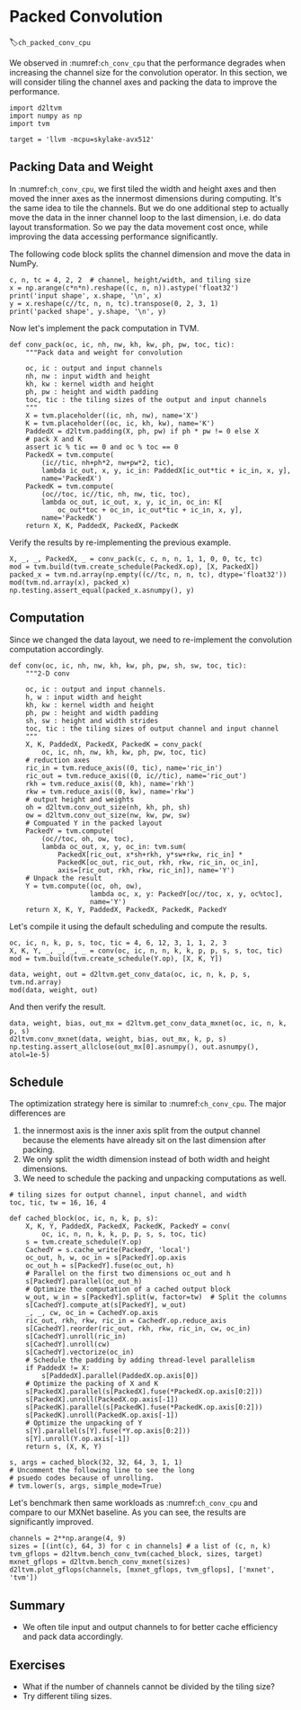 # Packed Convolution
:label:`ch_packed_conv_cpu`

We observed in :numref:`ch_conv_cpu` that the performance degrades when increasing the channel size for the convolution operator. In this section, we will consider tiling the channel axes and packing the data to improve the performance.

```{.python .input  n=11}
import d2ltvm
import numpy as np
import tvm

target = 'llvm -mcpu=skylake-avx512'
```

## Packing Data and Weight

In :numref:`ch_conv_cpu`, we first tiled the width and height axes and then moved the inner axes as the innermost dimensions during computing. It's the same idea to tile the channels. But we do one additional step to actually move the data in the inner channel loop to the last dimension, i.e. do data layout transformation. So we pay the data movement cost once, while improving the data accessing performance significantly.

The following code block splits the channel dimension and move the data in NumPy.

```{.python .input  n=12}
c, n, tc = 4, 2, 2  # channel, height/width, and tiling size
x = np.arange(c*n*n).reshape((c, n, n)).astype('float32')
print('input shape', x.shape, '\n', x)
y = x.reshape(c//tc, n, n, tc).transpose(0, 2, 3, 1)
print('packed shape', y.shape, '\n', y)

```

Now let's implement the pack computation in TVM.

```{.python .input  n=13}
def conv_pack(oc, ic, nh, nw, kh, kw, ph, pw, toc, tic):
    """Pack data and weight for convolution

    oc, ic : output and input channels
    nh, nw : input width and height
    kh, kw : kernel width and height
    ph, pw : height and width padding
    toc, tic : the tiling sizes of the output and input channels
    """
    X = tvm.placeholder((ic, nh, nw), name='X')
    K = tvm.placeholder((oc, ic, kh, kw), name='K')
    PaddedX = d2ltvm.padding(X, ph, pw) if ph * pw != 0 else X
    # pack X and K
    assert ic % tic == 0 and oc % toc == 0
    PackedX = tvm.compute(
        (ic//tic, nh+ph*2, nw+pw*2, tic),
        lambda ic_out, x, y, ic_in: PaddedX[ic_out*tic + ic_in, x, y],
        name='PackedX')
    PackedK = tvm.compute(
        (oc//toc, ic//tic, nh, nw, tic, toc),
        lambda oc_out, ic_out, x, y, ic_in, oc_in: K[
            oc_out*toc + oc_in, ic_out*tic + ic_in, x, y],
        name='PackedK')
    return X, K, PaddedX, PackedX, PackedK
```

Verify the results by re-implementing the previous example.

```{.python .input  n=14}
X, _, _, PackedX, _ = conv_pack(c, c, n, n, 1, 1, 0, 0, tc, tc)
mod = tvm.build(tvm.create_schedule(PackedX.op), [X, PackedX])
packed_x = tvm.nd.array(np.empty((c//tc, n, n, tc), dtype='float32'))
mod(tvm.nd.array(x), packed_x)
np.testing.assert_equal(packed_x.asnumpy(), y)
```

## Computation

Since we changed the data layout, we need to re-implement the convolution computation accordingly.

```{.python .input  n=15}
def conv(oc, ic, nh, nw, kh, kw, ph, pw, sh, sw, toc, tic):
    """2-D conv

    oc, ic : output and input channels.
    h, w : input width and height
    kh, kw : kernel width and height
    ph, pw : height and width padding
    sh, sw : height and width strides
    toc, tic : the tiling sizes of output channel and input channel
    """
    X, K, PaddedX, PackedX, PackedK = conv_pack(
        oc, ic, nh, nw, kh, kw, ph, pw, toc, tic)
    # reduction axes
    ric_in = tvm.reduce_axis((0, tic), name='ric_in')
    ric_out = tvm.reduce_axis((0, ic//tic), name='ric_out')
    rkh = tvm.reduce_axis((0, kh), name='rkh')
    rkw = tvm.reduce_axis((0, kw), name='rkw')
    # output height and weights
    oh = d2ltvm.conv_out_size(nh, kh, ph, sh)
    ow = d2ltvm.conv_out_size(nw, kw, pw, sw)
    # Compuated Y in the packed layout
    PackedY = tvm.compute(
        (oc//toc, oh, ow, toc),
        lambda oc_out, x, y, oc_in: tvm.sum(
            PackedX[ric_out, x*sh+rkh, y*sw+rkw, ric_in] *
            PackedK[oc_out, ric_out, rkh, rkw, ric_in, oc_in],
            axis=[ric_out, rkh, rkw, ric_in]), name='Y')
    # Unpack the result
    Y = tvm.compute((oc, oh, ow),
                    lambda oc, x, y: PackedY[oc//toc, x, y, oc%toc],
                    name='Y')
    return X, K, Y, PaddedX, PackedX, PackedK, PackedY
```

Let's compile it using the default scheduling and compute the results.

```{.python .input  n=16}
oc, ic, n, k, p, s, toc, tic = 4, 6, 12, 3, 1, 1, 2, 3
X, K, Y, _, _, _, _ = conv(oc, ic, n, n, k, k, p, p, s, s, toc, tic)
mod = tvm.build(tvm.create_schedule(Y.op), [X, K, Y])

data, weight, out = d2ltvm.get_conv_data(oc, ic, n, k, p, s, tvm.nd.array)
mod(data, weight, out)
```

And then verify the result.

```{.python .input  n=17}
data, weight, bias, out_mx = d2ltvm.get_conv_data_mxnet(oc, ic, n, k, p, s)
d2ltvm.conv_mxnet(data, weight, bias, out_mx, k, p, s)
np.testing.assert_allclose(out_mx[0].asnumpy(), out.asnumpy(), atol=1e-5)
```

## Schedule

The optimization strategy here is similar to :numref:`ch_conv_cpu`. The major differences are

1. the innermost axis is the inner axis split from the output channel because the elements have already sit on the last dimension after packing.
2. We only split the width dimension instead of both width and height dimensions.
3. We need to schedule the packing and unpacking computations as well.

```{.python .input  n=18}
# tiling sizes for output channel, input channel, and width
toc, tic, tw = 16, 16, 4

def cached_block(oc, ic, n, k, p, s):
    X, K, Y, PaddedX, PackedX, PackedK, PackedY = conv(
        oc, ic, n, n, k, k, p, p, s, s, toc, tic)
    s = tvm.create_schedule(Y.op)
    CachedY = s.cache_write(PackedY, 'local')
    oc_out, h, w, oc_in = s[PackedY].op.axis
    oc_out_h = s[PackedY].fuse(oc_out, h)
    # Parallel on the first two dimensions oc_out and h
    s[PackedY].parallel(oc_out_h)
    # Optimize the computation of a cached output block
    w_out, w_in = s[PackedY].split(w, factor=tw)  # Split the columns
    s[CachedY].compute_at(s[PackedY], w_out)
    _, _, cw, oc_in = CachedY.op.axis
    ric_out, rkh, rkw, ric_in = CachedY.op.reduce_axis
    s[CachedY].reorder(ric_out, rkh, rkw, ric_in, cw, oc_in)
    s[CachedY].unroll(ric_in)
    s[CachedY].unroll(cw)
    s[CachedY].vectorize(oc_in)
    # Schedule the padding by adding thread-level parallelism
    if PaddedX != X:
        s[PaddedX].parallel(PaddedX.op.axis[0])
    # Optimize the packing of X and K
    s[PackedX].parallel(s[PackedX].fuse(*PackedX.op.axis[0:2]))
    s[PackedX].unroll(PackedX.op.axis[-1])
    s[PackedK].parallel(s[PackedK].fuse(*PackedK.op.axis[0:2]))
    s[PackedK].unroll(PackedK.op.axis[-1])
    # Optimize the unpacking of Y
    s[Y].parallel(s[Y].fuse(*Y.op.axis[0:2]))
    s[Y].unroll(Y.op.axis[-1])
    return s, (X, K, Y)

s, args = cached_block(32, 32, 64, 3, 1, 1)
# Uncomment the following line to see the long
# psuedo codes because of unrolling.
# tvm.lower(s, args, simple_mode=True)
```

Let's benchmark then same workloads as :numref:`ch_conv_cpu` and compare to our MXNet baseline. As you can see, the results are significantly improved.

```{.python .input  n=19}
channels = 2**np.arange(4, 9)
sizes = [(int(c), 64, 3) for c in channels] # a list of (c, n, k)
tvm_gflops = d2ltvm.bench_conv_tvm(cached_block, sizes, target)
mxnet_gflops = d2ltvm.bench_conv_mxnet(sizes)
d2ltvm.plot_gflops(channels, [mxnet_gflops, tvm_gflops], ['mxnet', 'tvm'])
```

## Summary

- We often tile input and output channels to for better cache efficiency and pack data accordingly.

## Exercises

- What if the number of channels cannot be divided by the tiling size?
- Try different tiling sizes.
